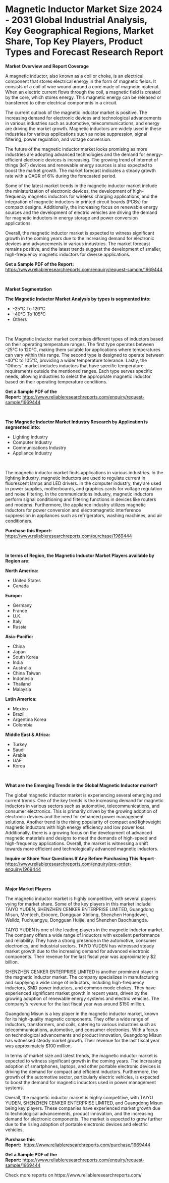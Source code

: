 <p><h1>Magnetic Inductor Market Size 2024 - 2031 Global Industrial Analysis, Key Geographical Regions, Market Share, Top Key Players, Product Types and Forecast Research Report</h1></p><p><strong>Market Overview and Report Coverage</strong></p>
<p><p>A magnetic inductor, also known as a coil or choke, is an electrical component that stores electrical energy in the form of magnetic fields. It consists of a coil of wire wound around a core made of magnetic material. When an electric current flows through the coil, a magnetic field is created by the core, which stores energy. This magnetic energy can be released or transferred to other electrical components in a circuit.</p><p>The current outlook of the magnetic inductor market is positive. The increasing demand for electronic devices and technological advancements in various industries such as automotive, telecommunications, and energy are driving the market growth. Magnetic inductors are widely used in these industries for various applications such as noise suppression, signal filtering, power regulation, and voltage conversion.</p><p>The future of the magnetic inductor market looks promising as more industries are adopting advanced technologies and the demand for energy-efficient electronic devices is increasing. The growing trend of internet of things (IoT) devices and renewable energy sources is also expected to boost the market growth. The market forecast indicates a steady growth rate with a CAGR of 6% during the forecasted period.</p><p>Some of the latest market trends in the magnetic inductor market include the miniaturization of electronic devices, the development of high-frequency magnetic inductors for wireless charging applications, and the integration of magnetic inductors in printed circuit boards (PCBs) for compact designs. Additionally, the increasing focus on renewable energy sources and the development of electric vehicles are driving the demand for magnetic inductors in energy storage and power conversion applications.</p><p>Overall, the magnetic inductor market is expected to witness significant growth in the coming years due to the increasing demand for electronic devices and advancements in various industries. The market forecast remains positive, and the latest trends suggest the development of smaller, high-frequency magnetic inductors for diverse applications.</p></p>
<p><strong>Get a Sample PDF of the Report:</strong> <a href="https://www.reliableresearchreports.com/enquiry/request-sample/1969444">https://www.reliableresearchreports.com/enquiry/request-sample/1969444</a></p>
<p>&nbsp;</p>
<p><strong>Market Segmentation</strong></p>
<p><strong>The Magnetic Inductor Market Analysis by types is segmented into:</strong></p>
<p><ul><li>-25℃ To 120℃</li><li>-40℃ To 105℃</li><li>Others</li></ul></p>
<p>&nbsp;</p>
<p><p>The Magnetic Inductor market comprises different types of inductors based on their operating temperature ranges. The first type operates between -25℃ to 120℃, making them suitable for applications where temperatures can vary within this range. The second type is designed to operate between -40℃ to 105℃, providing a wider temperature tolerance. Lastly, the "Others" market includes inductors that have specific temperature requirements outside the mentioned ranges. Each type serves specific needs, allowing industries to select the appropriate magnetic inductor based on their operating temperature conditions.</p></p>
<p><strong>Get a Sample PDF of the Report:</strong>&nbsp;<a href="https://www.reliableresearchreports.com/enquiry/request-sample/1969444">https://www.reliableresearchreports.com/enquiry/request-sample/1969444</a></p>
<p>&nbsp;</p>
<p><strong>The Magnetic Inductor Market Industry Research by Application is segmented into:</strong></p>
<p><ul><li>Lighting Industry</li><li>Computer Industry</li><li>Communications Industry</li><li>Appliance Industry</li></ul></p>
<p>&nbsp;</p>
<p><p>The magnetic inductor market finds applications in various industries. In the lighting industry, magnetic inductors are used to regulate current in fluorescent lamps and LED drivers. In the computer industry, they are used in power supplies, motherboards, and graphics cards for voltage regulation and noise filtering. In the communications industry, magnetic inductors perform signal conditioning and filtering functions in devices like routers and modems. Furthermore, the appliance industry utilizes magnetic inductors for power conversion and electromagnetic interference suppression in appliances such as refrigerators, washing machines, and air conditioners.</p></p>
<p><strong>Purchase this Report:</strong>&nbsp; <a href="https://www.reliableresearchreports.com/purchase/1969444">https://www.reliableresearchreports.com/purchase/1969444</a></p>
<p>&nbsp;</p>
<p><strong>In terms of Region, the Magnetic Inductor Market Players available by Region are:</strong></p>
<p>
    <p> <strong> North America: </strong>
        <ul>
            <li>United States</li>
            <li>Canada</li>
        </ul>
        </p> 
    <p> <strong> Europe: </strong>
        <ul>
            <li>Germany</li>
            <li>France</li>
            <li>U.K.</li>
            <li>Italy</li>
            <li>Russia</li>
        </ul>
        </p> 
    <p> <strong> Asia-Pacific: </strong>
        <ul>
            <li>China</li>
            <li>Japan</li>
            <li>South Korea</li>
            <li>India</li>
            <li>Australia</li>
            <li>China Taiwan</li>
            <li>Indonesia</li>
            <li>Thailand</li>
            <li>Malaysia</li>
        </ul>
        </p> 
    <p> <strong> Latin America: </strong>
        <ul>
            <li>Mexico</li>
            <li>Brazil</li>
            <li>Argentina Korea</li>
            <li>Colombia</li>
        </ul>
        </p> 
    <p> <strong> Middle East & Africa: </strong>
        <ul>
            <li>Turkey</li>
            <li>Saudi</li>
            <li>Arabia</li>
            <li>UAE</li>
            <li>Korea</li>
        </ul>
    </p>
    </p>
<p>&nbsp;</p>
<p><strong>What are the Emerging Trends in the Global Magnetic Inductor market?</strong></p>
<p><p>The global magnetic inductor market is experiencing several emerging and current trends. One of the key trends is the increasing demand for magnetic inductors in various sectors such as automotive, telecommunications, and consumer electronics. This is primarily driven by the growing adoption of electronic devices and the need for enhanced power management solutions. Another trend is the rising popularity of compact and lightweight magnetic inductors with high energy efficiency and low power loss. Additionally, there is a growing focus on the development of advanced magnetic materials and designs to meet the demands of high-speed and high-frequency applications. Overall, the market is witnessing a shift towards more efficient and technologically advanced magnetic inductors.</p></p>
<p><strong>Inquire or Share Your Questions If Any Before Purchasing This Report</strong>- <a href="https://www.reliableresearchreports.com/enquiry/pre-order-enquiry/1969444">https://www.reliableresearchreports.com/enquiry/pre-order-enquiry/1969444</a></p>
<p>&nbsp;</p>
<p><strong>Major Market Players</strong></p>
<p><p>The magnetic inductor market is highly competitive, with several players vying for market share. Some of the key players in this market include TAIYO YUDEN, SHENZHEN CENKER ENTERPRISE LIMITED, Guangdong Misun, Mentech, Erocore, Dongguan Xinlong, Shenzhen Hongdewei, Welldz, Fuchuangyu, Dongguan Huijie, and Shenzhen Baochuangda.</p><p>TAIYO YUDEN is one of the leading players in the magnetic inductor market. The company offers a wide range of inductors with excellent performance and reliability. They have a strong presence in the automotive, consumer electronics, and industrial sectors. TAIYO YUDEN has witnessed steady market growth due to the increasing demand for advanced electronic components. Their revenue for the last fiscal year was approximately $2 billion.</p><p>SHENZHEN CENKER ENTERPRISE LIMITED is another prominent player in the magnetic inductor market. The company specializes in manufacturing and supplying a wide range of inductors, including high-frequency inductors, SMD power inductors, and common mode chokes. They have experienced significant market growth in recent years, driven by the growing adoption of renewable energy systems and electric vehicles. The company's revenue for the last fiscal year was around $150 million.</p><p>Guangdong Misun is a key player in the magnetic inductor market, known for its high-quality magnetic components. They offer a wide range of inductors, transformers, and coils, catering to various industries such as telecommunications, automotive, and consumer electronics. With a focus on technological advancements and product innovation, Guangdong Misun has witnessed steady market growth. Their revenue for the last fiscal year was approximately $100 million.</p><p>In terms of market size and latest trends, the magnetic inductor market is expected to witness significant growth in the coming years. The increasing adoption of smartphones, laptops, and other portable electronic devices is driving the demand for compact and efficient inductors. Furthermore, the growth of the automotive sector, particularly electric vehicles, is expected to boost the demand for magnetic inductors used in power management systems.</p><p>Overall, the magnetic inductor market is highly competitive, with TAIYO YUDEN, SHENZHEN CENKER ENTERPRISE LIMITED, and Guangdong Misun being key players. These companies have experienced market growth due to technological advancements, product innovation, and the increasing demand for electronic components. The market is expected to grow further due to the rising adoption of portable electronic devices and electric vehicles.</p></p>
<p><strong>Purchase this Report:</strong>&nbsp;&nbsp;<a href="https://www.reliableresearchreports.com/purchase/1969444">https://www.reliableresearchreports.com/purchase/1969444</a></p>
<p></p>
<p><strong>Get a Sample PDF of the Report:</strong>&nbsp;<a href="https://www.reliableresearchreports.com/enquiry/request-sample/1969444">https://www.reliableresearchreports.com/enquiry/request-sample/1969444</a></p>
<p>Check more reports on https://www.reliableresearchreports.com/</p>